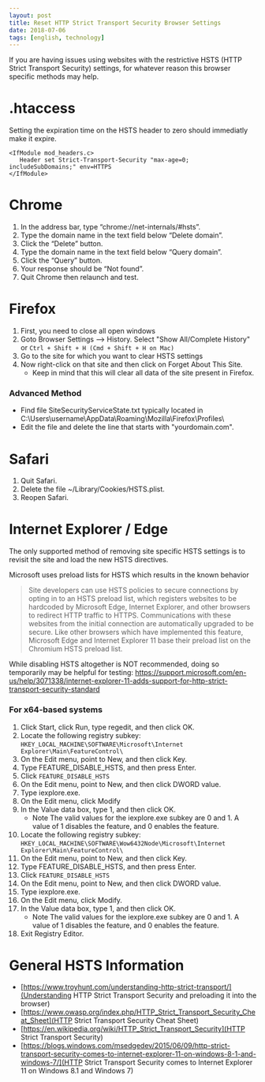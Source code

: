 ```yaml
---
layout: post
title: Reset HTTP Strict Transport Security Browser Settings
date: 2018-07-06
tags: [english, technology]
---
```


If you are having issues using websites with the restrictive HSTS (HTTP Strict Transport Security) settings, for whatever reason this browser specific methods may help.

# .htaccess
Setting the expiration time on the HSTS header to zero should immediatly make it expire.

```
<IfModule mod_headers.c>
   Header set Strict-Transport-Security "max-age=0; includeSubDomains;" env=HTTPS
</IfModule>
```

# Chrome
1. In the address bar, type “chrome://net-internals/#hsts”.
2. Type the domain name in the text field below “Delete domain”.
3. Click the “Delete” button.
4. Type the domain name in the text field below “Query domain”.
5. Click the “Query” button.
6. Your response should be “Not found”.
7. Quit Chrome then relaunch and test.

# Firefox
1. First, you need to close all open windows
2. Goto Browser Settings --> History. Select "Show All/Complete History" or `Ctrl + Shift + H (Cmd + Shift + H on Mac)`
3. Go to the site for which you want to clear HSTS settings
4. Now right-click on that site and then click on Forget About This Site.
   * Keep in mind that this will clear all data of the site present in Firefox.

### Advanced Method
* Find file SiteSecurityServiceState.txt typically located in C:\Users\username\AppData\Roaming\Mozilla\Firefox\Profiles\ 
* Edit the file and delete the line that starts with "yourdomain.com".

# Safari
1. Quit Safari.
2. Delete the file ~/Library/Cookies/HSTS.plist.
3. Reopen Safari.

# Internet Explorer / Edge
The only supported method of removing site specific HSTS settings is to revisit the site and load the new HSTS directives.

Microsoft uses preload lists for HSTS which results in the known behavior
> Site developers can use HSTS policies to secure connections by opting in to an HSTS preload list, which registers websites to be hardcoded by Microsoft Edge, Internet Explorer, and other browsers to redirect HTTP traffic to HTTPS. Communications with these websites from the initial connection are automatically upgraded to be secure. Like other browsers which have implemented this feature, Microsoft Edge and Internet Explorer 11 base their preload list on the Chromium HSTS preload list.
 
While disabling HSTS altogether is NOT recommended, doing so temporarily may be helpful for testing:
https://support.microsoft.com/en-us/help/3071338/internet-explorer-11-adds-support-for-http-strict-transport-security-standard

### For x64-based systems
1. Click Start, click Run, type regedit, and then click OK.
2. Locate the following registry subkey: `HKEY_LOCAL_MACHINE\SOFTWARE\Microsoft\Internet Explorer\Main\FeatureControl\`
3. On the Edit menu, point to New, and then click Key.
4. Type FEATURE_DISABLE_HSTS, and then press Enter.
5. Click `FEATURE_DISABLE_HSTS`
6. On the Edit menu, point to New, and then click DWORD value.
7. Type iexplore.exe.
8. On the Edit menu, click Modify
9. In the Value data box, type 1, and then click OK.
   * Note The valid values for the iexplore.exe subkey are 0 and 1. A value of 1 disables the feature, and 0 enables the feature.
10. Locate the following registry subkey: `HKEY_LOCAL_MACHINE\SOFTWARE\Wow6432Node\Microsoft\Internet Explorer\Main\FeatureControl\`
11. On the Edit menu, point to New, and then click Key.
12. Type FEATURE_DISABLE_HSTS, and then press Enter.
13. Click `FEATURE_DISABLE_HSTS`
14. On the Edit menu, point to New, and then click DWORD value.
15. Type iexplore.exe.
16. On the Edit menu, click Modify.
17. In the Value data box, type 1, and then click OK.
    * Note The valid values for the iexplore.exe subkey are 0 and 1. A value of 1 disables the feature, and 0 enables the feature.
18. Exit Registry Editor.

# General HSTS Information
* [https://www.troyhunt.com/understanding-http-strict-transport/](Understanding HTTP Strict Transport Security and preloading it into the browser)
* [https://www.owasp.org/index.php/HTTP_Strict_Transport_Security_Cheat_Sheet](HTTP Strict Transport Security Cheat Sheet)
* [https://en.wikipedia.org/wiki/HTTP_Strict_Transport_Security](HTTP Strict Transport Security)
* [https://blogs.windows.com/msedgedev/2015/06/09/http-strict-transport-security-comes-to-internet-explorer-11-on-windows-8-1-and-windows-7/](HTTP Strict Transport Security comes to Internet Explorer 11 on Windows 8.1 and Windows 7)